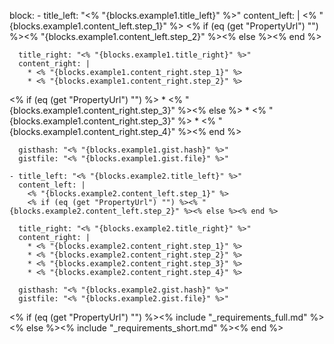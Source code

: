 block:
    - title_left: "<% "{blocks.example1.title_left}" %>"
      content_left: |
        <% "{blocks.example1.content_left.step_1}" %>
        <% if (eq (get "PropertyUrl") "") %><% "{blocks.example1.content_left.step_2}" %><% else %><% end %>

      title_right: "<% "{blocks.example1.title_right}" %>"
      content_right: |
        * <% "{blocks.example1.content_right.step_1}" %>
        * <% "{blocks.example1.content_right.step_2}" %>
<% if (eq (get "PropertyUrl") "") %>        * <% "{blocks.example1.content_right.step_3}" %><% else %>        * <% "{blocks.example1.content_right.step_3}" %>
        * <% "{blocks.example1.content_right.step_4}" %><% end %>
        
      gisthash: "<% "{blocks.example1.gist.hash}" %>"
      gistfile: "<% "{blocks.example1.gist.file}" %>"

    - title_left: "<% "{blocks.example2.title_left}" %>"
      content_left: |
        <% "{blocks.example2.content_left.step_1}" %>
        <% if (eq (get "PropertyUrl") "") %><% "{blocks.example2.content_left.step_2}" %><% else %><% end %>
        
      title_right: "<% "{blocks.example2.title_right}" %>"
      content_right: |
        * <% "{blocks.example2.content_right.step_1}" %>
        * <% "{blocks.example2.content_right.step_2}" %>
        * <% "{blocks.example2.content_right.step_3}" %> 
        * <% "{blocks.example2.content_right.step_4}" %>
        
      gisthash: "<% "{blocks.example2.gist.hash}" %>"
      gistfile: "<% "{blocks.example2.gist.file}" %>"

<% if (eq (get "PropertyUrl") "") %><% include "_requirements_full.md" %><% else %><% include "_requirements_short.md" %><% end %>